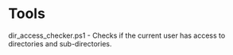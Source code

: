 # Tools

dir_access_checker.ps1 - Checks if the current user has access to directories and sub-directories.
